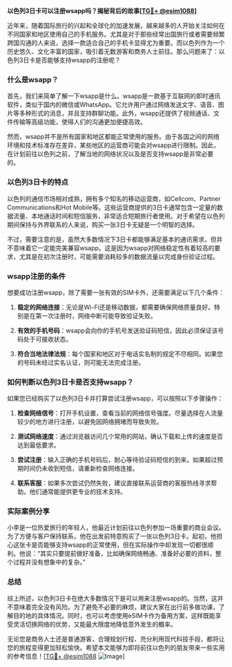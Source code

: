 **以色列3日卡可以注册wsapp吗？揭秘背后的故事[[TG💪+ @esim1088](https://t.me/s/esim1088)]**

近年来，随着国际旅行的兴起和全球化的加速发展，越来越多的人开始关注如何在不同国家和地区使用自己的手机服务。尤其是对于那些经常出国旅行或者需要频繁跨国沟通的人来说，选择一款适合自己的手机卡显得尤为重要。而以色列作为一个历史悠久、文化丰富的国家，吸引着无数游客和商务人士前往。那么问题来了：以色列3日卡是否能够支持wsapp的注册呢？

### 什么是wsapp？
首先，我们来简单了解一下wsapp是什么。wsapp是一款基于互联网的即时通讯软件，类似于国内的微信或WhatsApp。它允许用户通过网络发送文字、语音、图片等多种形式的消息，并且支持群聊功能。此外，wsapp还提供了视频通话、文件传输等高级功能，使得人们的沟通更加便捷高效。

然而，wsapp并不是所有国家和地区都能正常使用的服务。由于各国之间的网络环境和技术标准存在差异，某些地区的运营商可能会对wsapp进行限制。因此，在计划前往以色列之前，了解当地的网络状况以及是否支持wsapp是非常必要的。

### 以色列3日卡的特点
以色列的通信市场相对成熟，拥有多个知名的移动运营商，如Cellcom、Partner Communications和Hot Mobile等。这些运营商提供的3日卡通常包含一定量的数据流量、本地通话时间和短信服务，非常适合短期旅行者使用。对于希望在以色列期间保持与外界联系的人来说，购买一张3日卡无疑是一个明智的选择。

不过，需要注意的是，虽然大多数情况下3日卡都能够满足基本的通讯需求，但并不意味着它一定能完美兼容wsapp。这是因为wsapp对网络稳定性有着较高的要求，尤其是在初次注册时，可能需要消耗较多的数据流量以完成身份验证过程。

### wsapp注册的条件
想要成功注册wsapp，除了需要一张有效的SIM卡外，还需要满足以下几个条件：

1. **稳定的网络连接**：无论是Wi-Fi还是移动数据，都需要确保网络质量良好。特别是在第一次注册时，网络中断可能导致验证失败。
   
2. **有效的手机号码**：wsapp会向你的手机号发送验证码短信，因此必须保证该号码处于可接收状态。

3. **符合当地法律法规**：每个国家和地区对于电话实名制的规定不尽相同。如果您的号码未经过实名认证，则可能无法完成注册。

### 如何判断以色列3日卡是否支持wsapp？
如果您已经购买了以色列3日卡并打算尝试注册wsapp，可以按照以下步骤操作：

1. **检查网络信号**：打开手机设置，查看当前的网络信号强度。尽量选择在人流量较少的地方进行注册，以避免因网络拥堵而导致失败。

2. **测试网络速度**：通过浏览器访问几个常用的网站，确认下载和上传的速度是否达到最低要求。

3. **尝试注册**：输入正确的手机号码后，耐心等待验证码短信的到来。如果超过预期时间仍未收到短信，请重新检查网络连接。

4. **联系客服**：如果多次尝试仍然失败，建议直接联系运营商的客服热线寻求帮助。他们通常能提供更专业的技术支持。

### 实际案例分享
小李是一位热爱旅行的年轻人，他最近计划前往以色列参加一场重要的商业会议。为了方便与客户保持联系，他在出发前特意购买了一张以色列3日卡。起初，他担心这张卡是否能够支持wsapp的正常使用，但在实际操作中却发现一切都很顺利。他说：“其实只要提前做好准备，比如确保网络畅通、准备好必要的资料，整个过程并没有想象中的复杂。”

### 总结
综上所述，以色列3日卡在绝大多数情况下是可以用来注册wsapp的。当然，这并不意味着完全没有风险。为了避免不必要的麻烦，建议大家在出行前多做功课，了解目的地的具体情况。同时，也可以考虑使用eSIM卡作为备用方案，这样既能享受灵活切换网络的优势，又能最大限度地降低意外发生的概率。

无论您是商务人士还是普通游客，合理规划行程、充分利用现代科技手段，都将让您的旅程变得更加轻松愉快。希望本文能够为即将前往以色列的朋友带来一些实用的参考信息！[[TG💪+ @esim1088](https://t.me/s/esim1088) ![Image](https://i.postimg.cc/4NQfJmqS/Snipaste-2025-05-13-00-14-12.png)]